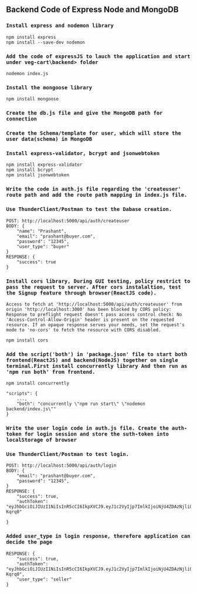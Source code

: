 ## Backend Code of Express Node and MongoDB

### `Install express and nodemon library`

```
npm install express
npm install --save-dev nodemon
```

### `Add the code of expressJS to lauch the application and start under veg-cart\backend> folder`

```
nodemon index.js
```

### `Install the mongoose library`

```
npm install mongoose
```

### `Create the db.js file and give the MongoDB path for connection`

### `Create the Schema/template for user, which will store the user data(schema) in MongoDB`

### `Install express-validator, bcrypt and jsonwebtoken`

```
npm install express-validator
npm install bcrypt
npm install jsonwebtoken
```

### `Write the code in auth.js file regarding the 'createuser' route path and add the route path mapping in index.js file.`

### `Use ThunderClient/Postman to test the Dabase creation.`

```
POST: http://localhost:5000/api/auth/createuser
BODY: {
    "name": "Prashant",
    "email": "prashant@buyer.com",
    "password": "12345",
    "user_type": "buyer"
}
RESPONSE: {
    "success": true
}
```

### `Install cors library, During GUI testing, policy restrict to pass the request to server. After cors instalaltion, test the Signup feature through browser(ReactJS code).`

```
Access to fetch at 'http://localhost:5000/api/auth/createuser' from origin 'http://localhost:3000' has been blocked by CORS policy: Response to preflight request doesn't pass access control check: No 'Access-Control-Allow-Origin' header is present on the requested resource. If an opaque response serves your needs, set the request's mode to 'no-cors' to fetch the resource with CORS disabled.

npm install cors
```

### `Add the script('both') in 'package.json' file to start both frontend(ReactJS) and backend(NodeJS) together on single terminal.First install concurrently library And then run as 'npm run both' from frontend.`

```
npm install concurrently

"scripts": {
    ...,
    "both": "concurrently \"npm run start\" \"nodemon backend/index.js\""
}
```

### `Write the user login code in auth.js file. Create the auth-token for login session and store the suth-token into localStorage of browser`

### `Use ThunderClient/Postman to test login.`

```
POST: http://localhost:5000/api/auth/login
BODY: {
    "email": "prashant@buyer.com",
    "password": "12345",
}
RESPONSE: {
    "success": true,
    "authToken": "eyJhbGciOiJIUzI1NiIsInR5cCI6IkpXVCJ9.eyJ1c2VyIjp7ImlkIjoiNjU4ZDAzNjliOGQxMmIyZWE2ZGMxYWM0In0sImlhdCI6MTcwMzc0MTg3OX0.QCpRR4fbfIIT0NjMauJJxBrAHzHJX85yMAXSk-Kqrq0"

}
```

### `Added user_type in login response, therefore application can decide the page`

```
RESPONSE: {
    "success": true,
    "authToken": "eyJhbGciOiJIUzI1NiIsInR5cCI6IkpXVCJ9.eyJ1c2VyIjp7ImlkIjoiNjU4ZDAzNjliOGQxMmIyZWE2ZGMxYWM0In0sImlhdCI6MTcwMzc0MTg3OX0.QCpRR4fbfIIT0NjMauJJxBrAHzHJX85yMAXSk-Kqrq0",
    "user_type": "seller"
}
```
